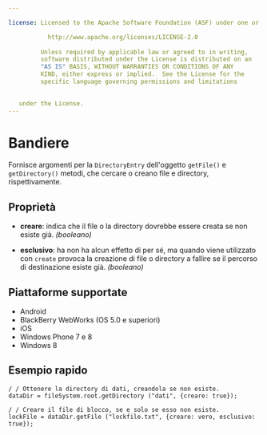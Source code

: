 ```yaml
---

license: Licensed to the Apache Software Foundation (ASF) under one or more contributor license agreements. See the NOTICE file distributed with this work for additional information regarding copyright ownership. The ASF licenses this file to you under the Apache License, Version 2.0 (the "License"); you may not use this file except in compliance with the License. You may obtain a copy of the License at

           http://www.apache.org/licenses/LICENSE-2.0
    
         Unless required by applicable law or agreed to in writing,
         software distributed under the License is distributed on an
         "AS IS" BASIS, WITHOUT WARRANTIES OR CONDITIONS OF ANY
         KIND, either express or implied.  See the License for the
         specific language governing permissions and limitations
    

   under the License.
---
```


# Bandiere

Fornisce argomenti per la `DirectoryEntry` dell'oggetto `getFile()` e `getDirectory()` metodi, che cercare o creano file e directory, rispettivamente.

## Proprietà

*   **creare**: indica che il file o la directory dovrebbe essere creata se non esiste già. *(booleano)*

*   **esclusivo**: ha non ha alcun effetto di per sé, ma quando viene utilizzato con `create` provoca la creazione di file o directory a fallire se il percorso di destinazione esiste già. *(booleano)*

## Piattaforme supportate

*   Android
*   BlackBerry WebWorks (OS 5.0 e superiori)
*   iOS
*   Windows Phone 7 e 8
*   Windows 8

## Esempio rapido

    / / Ottenere la directory di dati, creandola se non esiste.
    dataDir = fileSystem.root.getDirectory ("dati", {creare: true});
    
    / / Creare il file di blocco, se e solo se esso non esiste.
    lockFile = dataDir.getFile ("lockfile.txt", {creare: vero, esclusivo: true});